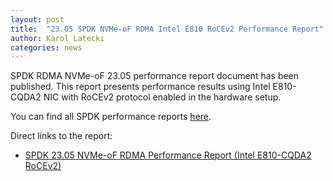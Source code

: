 ```yaml
---
layout: post
title:  "23.05 SPDK NVMe-oF RDMA Intel E810 RoCEv2 Performance Report"
author: Karol Latecki
categories: news
---
```


SPDK RDMA NVMe-oF 23.05 performance report document has been published.
This report presents performance results using Intel E810-CQDA2 NIC with
RoCEv2 protocol enabled in the hardware setup.

You can find all SPDK performance reports [here](https://spdk.io/doc/performance_reports.html).

Direct links to the report:

- [SPDK 23.05 NVMe-oF RDMA Performance Report (Intel E810-CQDA2 RoCEv2)](https://ci.spdk.io/download/performance-reports/SPDK_rdma_cvl_roce_perf_report_2305.pdf)
